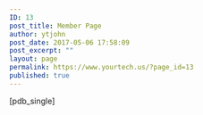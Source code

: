 ```yaml
---
ID: 13
post_title: Member Page
author: ytjohn
post_date: 2017-05-06 17:58:09
post_excerpt: ""
layout: page
permalink: https://www.yourtech.us/?page_id=13
published: true
---
```

[pdb_single]